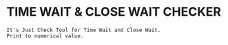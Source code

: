 # TIME WAIT & CLOSE WAIT CHECKER

```
It's Just Check Tool for Time Wait and Close Wait.
Print to numerical value.
```


